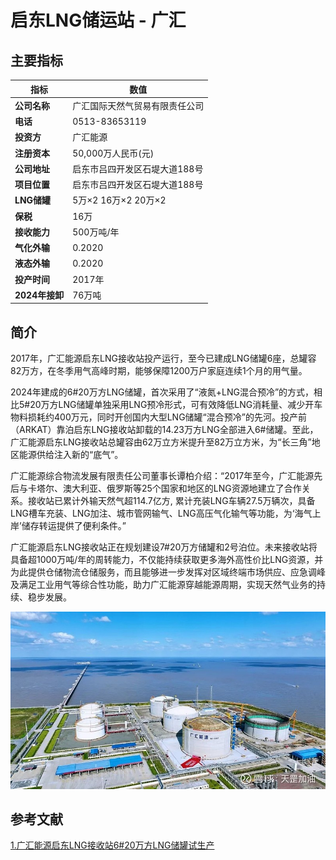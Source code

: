 # 启东LNG储运站 - 广汇

## 主要指标
|指标|数值|
|---|--------|
|**公司名称**|广汇国际天然气贸易有限责任公司|
|**电话**|0513-83653119|
|**投资方**|广汇能源|
|**注册资本**|50,000万人民币(元)|
|**公司地址**|启东市吕四开发区石堤大道188号|
|**项目位置**|启东市吕四开发区石堤大道188号|
|**LNG储罐**|5万×2  16万×2 20万×2|
|**保税**|16万|
|**接收能力**|500万吨/年|
|**气化外输**|0.2020|
|**液态外输**|0.2020|
|**投产时间**|2017年|
|**2024年接卸**|76万吨|

## 简介

2017年，广汇能源启东LNG接收站投产运行，至今已建成LNG储罐6座，总罐容82万方，在冬季用气高峰时期，能够保障1200万户家庭连续1个月的用气量。

2024年建成的6#20万方LNG储罐，首次采用了“液氮+LNG混合预冷”的方式，相比5#20万方LNG储罐单独采用LNG预冷形式，可有效降低LNG消耗量、减少开车物料损耗约400万元，同时开创国内大型LNG储罐“混合预冷”的先河。投产前（ARKAT）靠泊启东LNG接收站卸载的14.23万方LNG全部进入6#储罐。至此，广汇能源启东LNG接收站总罐容由62万立方米提升至82万立方米，为“长三角”地区能源供给注入新的“底气”。

广汇能源综合物流发展有限责任公司董事长谭柏介绍：“2017年至今，广汇能源先后与卡塔尔、澳大利亚、俄罗斯等25个国家和地区的LNG资源地建立了合作关系。接收站已累计外输天然气超114.7亿方, 累计充装LNG车辆27.5万辆次，具备LNG槽车充装、LNG加注、城市管网输气、LNG高压气化输气等功能，为‘海气上岸’储存转运提供了便利条件。”

广汇能源启东LNG接收站正在规划建设7#20万方储罐和2号泊位。未来接收站将具备超1000万吨/年的周转能力，不仅能持续获取更多海外高性价比LNG资源，并为此提供仓储物流仓储服务，而且能够进一步发挥对区域终端市场供应、应急调峰及满足工业用气等综合性功能，助力广汇能源穿越能源周期，实现天然气业务的持续、稳步发展。


![启东LNG](./images/rt021_2509151605.png)

## 参考文献
[1.广汇能源启东LNG接收站6#20万方LNG储罐试生产](https://www.ts.cn/zxpd/xy/202405/t20240511_21207839.shtml)

